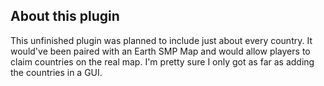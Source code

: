 ## About this plugin
This unfinished plugin was planned to include just about every country. It would've been paired with an Earth SMP Map and would allow players to claim countries on the real map. I'm pretty sure I only got as far as adding the countries in a GUI.
